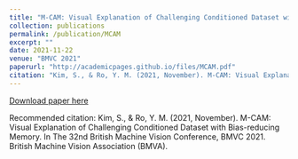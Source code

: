 ```yaml
---
title: "M-CAM: Visual Explanation of Challenging Conditioned Dataset with Bias-reducing Memory"
collection: publications
permalink: /publication/MCAM
excerpt: ""
date: 2021-11-22
venue: "BMVC 2021"
paperurl: "http://academicpages.github.io/files/MCAM.pdf"
citation: "Kim, S., & Ro, Y. M. (2021, November). M-CAM: Visual Explanation of Challenging Conditioned Dataset with Bias-reducing Memory. In The 32nd British Machine Vision Conference, BMVC 2021. British Machine Vision Association (BMVA)."
---
```


[Download paper here](http://academicpages.github.io/files/MCAM.pdf)

Recommended citation: Kim, S., & Ro, Y. M. (2021, November). M-CAM: Visual Explanation of Challenging Conditioned Dataset with Bias-reducing Memory. In The 32nd British Machine Vision Conference, BMVC 2021. British Machine Vision Association (BMVA).

